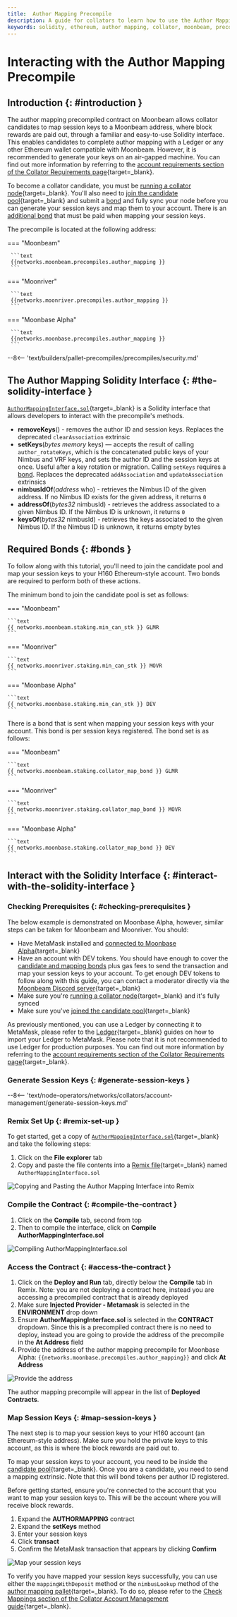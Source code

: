 ```yaml
---
title:  Author Mapping Precompile
description: A guide for collators to learn how to use the Author Mapping Solidity interface to map session keys to a Moonbeam address where block rewards are paid out. 
keywords: solidity, ethereum, author mapping, collator, moonbeam, precompiled, contracts, block producer
---
```


# Interacting with the Author Mapping Precompile

## Introduction {: #introduction }

The author mapping precompiled contract on Moonbeam allows collator candidates to map session keys to a Moonbeam address, where block rewards are paid out, through a familiar and easy-to-use Solidity interface. This enables candidates to complete author mapping with a Ledger or any other Ethereum wallet compatible with Moonbeam. However, it is recommended to generate your keys on an air-gapped machine. You can find out more information by referring to the [account requirements section of the Collator Requirements page](/node-operators/networks/collators/requirements/#account-requirements){target=_blank}.

To become a collator candidate, you must be [running a collator node](/node-operators/networks/run-a-node/overview/){target=_blank}. You'll also need to [join the candidate pool](/node-operators/networks/collators/activities/#become-a-candidate){target=_blank} and submit a [bond](#bonds) and fully sync your node before you can generate your session keys and map them to your account. There is an [additional bond](#bonds) that must be paid when mapping your session keys.

The precompile is located at the following address:

=== "Moonbeam"

     ```text
     {{networks.moonbeam.precompiles.author_mapping }}
     ```

=== "Moonriver"

     ```text
     {{networks.moonriver.precompiles.author_mapping }}
     ```

=== "Moonbase Alpha"

     ```text
     {{networks.moonbase.precompiles.author_mapping }}
     ```

--8<-- 'text/builders/pallet-precompiles/precompiles/security.md'

## The Author Mapping Solidity Interface {: #the-solidity-interface }

[`AuthorMappingInterface.sol`](https://github.com/moonbeam-foundation/moonbeam/blob/master/precompiles/author-mapping/AuthorMappingInterface.sol){target=_blank} is a Solidity interface that allows developers to interact with the precompile's methods.

- **removeKeys**() - removes the author ID and session keys. Replaces the deprecated `clearAssociation` extrinsic
- **setKeys**(*bytes memory* keys) — accepts the result of calling `author_rotateKeys`, which is the concatenated public keys of your Nimbus and VRF keys, and sets the author ID and the session keys at once. Useful after a key rotation or migration. Calling `setKeys` requires a [bond](#mapping-bonds). Replaces the deprecated `addAssociation` and `updateAssociation` extrinsics
- **nimbusIdOf**(*address* who) - retrieves the Nimbus ID of the given address. If no Nimbus ID exists for the given address, it returns `0`
- **addressOf**(*bytes32* nimbusId) - retrieves the address associated to a given Nimbus ID. If the Nimbus ID is unknown, it returns `0`
- **keysOf**(*bytes32* nimbusId) - retrieves the keys associated to the given Nimbus ID. If the Nimbus ID is unknown, it returns empty bytes

## Required Bonds {: #bonds }

To follow along with this tutorial, you'll need to join the candidate pool and map your session keys to your H160 Ethereum-style account. Two bonds are required to perform both of these actions.

The minimum bond to join the candidate pool is set as follows:

=== "Moonbeam"

    ```text
    {{ networks.moonbeam.staking.min_can_stk }} GLMR
    ```

=== "Moonriver"

    ```text
    {{ networks.moonriver.staking.min_can_stk }} MOVR
    ```

=== "Moonbase Alpha"

    ```text
    {{ networks.moonbase.staking.min_can_stk }} DEV
    ```

There is a bond that is sent when mapping your session keys with your account. This bond is per session keys registered. The bond set is as follows:

=== "Moonbeam"

    ```text
    {{ networks.moonbeam.staking.collator_map_bond }} GLMR
    ```
  
=== "Moonriver"

    ```text
    {{ networks.moonriver.staking.collator_map_bond }} MOVR
    ```

=== "Moonbase Alpha"

    ```text
    {{ networks.moonbase.staking.collator_map_bond }} DEV
    ```

## Interact with the Solidity Interface {: #interact-with-the-solidity-interface }

### Checking Prerequisites {: #checking-prerequisites }

The below example is demonstrated on Moonbase Alpha, however, similar steps can be taken for Moonbeam and Moonriver. You should:  

 - Have MetaMask installed and [connected to Moonbase Alpha](/tokens/connect/metamask/){target=_blank}
 - Have an account with DEV tokens. You should have enough to cover the [candidate and mapping bonds](#bonds) plus gas fees to send the transaction and map your session keys to your account. To get enough DEV tokens to follow along with this guide, you can contact a moderator directly via the [Moonbeam Discord server](https://discord.gg/PfpUATX){target=_blank}
 - Make sure you're [running a collator node](/node-operators/networks/run-a-node/overview/){target=_blank} and it's fully synced
 - Make sure you've [joined the candidate pool](/node-operators/networks/collators/activities/#become-a-candidate){target=_blank}

As previously mentioned, you can use a Ledger by connecting it to MetaMask, please refer to the [Ledger](/tokens/connect/ledger/){target=_blank} guides on how to import your Ledger to MetaMask. Please note that it is not recommended to use Ledger for production purposes. You can find out more information by referring to the [account requirements section of the Collator Requirements page](/node-operators/networks/collators/requirements/#account-requirements){target=_blank}.

### Generate Session Keys {: #generate-session-keys }

--8<-- 'text/node-operators/networks/collators/account-management/generate-session-keys.md'

### Remix Set Up {: #remix-set-up }

To get started, get a copy of [`AuthorMappingInterface.sol`](https://github.com/moonbeam-foundation/moonbeam/blob/master/precompiles/author-mapping/AuthorMappingInterface.sol){target=_blank} and take the following steps:

1. Click on the **File explorer** tab
2. Copy and paste the file contents into a [Remix file](https://remix.ethereum.org/){target=_blank} named `AuthorMappingInterface.sol`

![Copying and Pasting the Author Mapping Interface into Remix](/images/builders/pallets-precompiles/precompiles/author-mapping/author-mapping-1.png)

### Compile the Contract {: #compile-the-contract }

1. Click on the **Compile** tab, second from top
2. Then to compile the interface, click on **Compile AuthorMappingInterface.sol**

![Compiling AuthorMappingInterface.sol](/images/builders/pallets-precompiles/precompiles/author-mapping/author-mapping-2.png)

### Access the Contract {: #access-the-contract }

1. Click on the **Deploy and Run** tab, directly below the **Compile** tab in Remix. Note: you are not deploying a contract here, instead you are accessing a precompiled contract that is already deployed
2. Make sure **Injected Provider - Metamask** is selected in the **ENVIRONMENT** drop down
3. Ensure **AuthorMappingInterface.sol** is selected in the **CONTRACT** dropdown. Since this is a precompiled contract there is no need to deploy, instead you are going to provide the address of the precompile in the **At Address** field
4. Provide the address of the author mapping precompile for Moonbase Alpha: `{{networks.moonbase.precompiles.author_mapping}}` and click **At Address**

![Provide the address](/images/builders/pallets-precompiles/precompiles/author-mapping/author-mapping-3.png)

The author mapping precompile will appear in the list of **Deployed Contracts**.

### Map Session Keys {: #map-session-keys }

The next step is to map your session keys to your H160 account (an Ethereum-style address). Make sure you hold the private keys to this account, as this is where the block rewards are paid out to.

To map your session keys to your account, you need to be inside the [candidate pool](/node-operators/networks/collators/activities/#become-a-candidate){target=_blank}. Once you are a candidate, you need to send a mapping extrinsic. Note that this will bond tokens per author ID registered.

Before getting started, ensure you're connected to the account that you want to map your session keys to. This will be the account where you will receive block rewards.

1. Expand the **AUTHORMAPPING** contract
2. Expand the **setKeys** method
3. Enter your session keys
4. Click **transact**
5. Confirm the MetaMask transaction that appears by clicking **Confirm**

![Map your session keys](/images/builders/pallets-precompiles/precompiles/author-mapping/author-mapping-4.png)

To verify you have mapped your session keys successfully, you can use either the `mappingWithDeposit` method or the `nimbusLookup` method of the [author mapping pallet](/node-operators/networks/collators/account-management/#author-mapping-interface){target=_blank}. To do so, please refer to the [Check Mappings section of the Collator Account Management guide](/node-operators/networks/collators/account-management/#check-the-mappings){target=_blank}.
